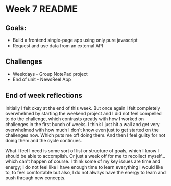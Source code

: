 # Week 7 README

## Goals:

* Build a frontend single-page app using only pure javascript 
* Request and use data from an external API

## Challenges

* Weekdays - Group NotePad project
* End of unit - NewsReel App

## End of week reflections

Initially I felt okay at the end of this week. But once again I felt completely overwhelmed by starting the weekend project and I did not feel compelled to do the challenge, which contrasts greatly with how I worked on challenges in the first bunch of weeks. 
I think I just hit a wall and get very overwhelmed with how much I don't know even just to get started on the challenges now. Which puts me off doing them. And then I feel guilty for not doing them and the cycle continues. 

What I feel I need is some sort of list or structure of goals, which I know I should be able to accomplish. Or just a week off for me to recollect myself... which can't happen of course. I think some of my key issues are time and energy; I do not feel like I have enough time to learn everything I would like to, to feel comfortable but also, I do not always have the energy to learn and push through new concepts.  

